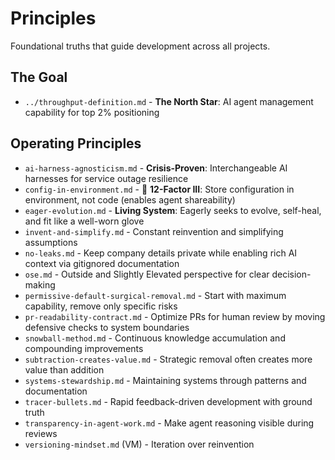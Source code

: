 # Principles

Foundational truths that guide development across all projects.

## The Goal
- `../throughput-definition.md` - **The North Star**: AI agent management capability for top 2% positioning

## Operating Principles
- `ai-harness-agnosticism.md` - **Crisis-Proven**: Interchangeable AI harnesses for service outage resilience
- `config-in-environment.md` - 🧩 **12-Factor III**: Store configuration in environment, not code (enables agent shareability)
- `eager-evolution.md` - **Living System**: Eagerly seeks to evolve, self-heal, and fit like a well-worn glove
- `invent-and-simplify.md` - Constant reinvention and simplifying assumptions
- `no-leaks.md` - Keep company details private while enabling rich AI context via gitignored documentation
- `ose.md` - Outside and Slightly Elevated perspective for clear decision-making
- `permissive-default-surgical-removal.md` - Start with maximum capability, remove only specific risks
- `pr-readability-contract.md` - Optimize PRs for human review by moving defensive checks to system boundaries
- `snowball-method.md` - Continuous knowledge accumulation and compounding improvements
- `subtraction-creates-value.md` - Strategic removal often creates more value than addition
- `systems-stewardship.md` - Maintaining systems through patterns and documentation
- `tracer-bullets.md` - Rapid feedback-driven development with ground truth
- `transparency-in-agent-work.md` - Make agent reasoning visible during reviews
- `versioning-mindset.md` (VM) - Iteration over reinvention
